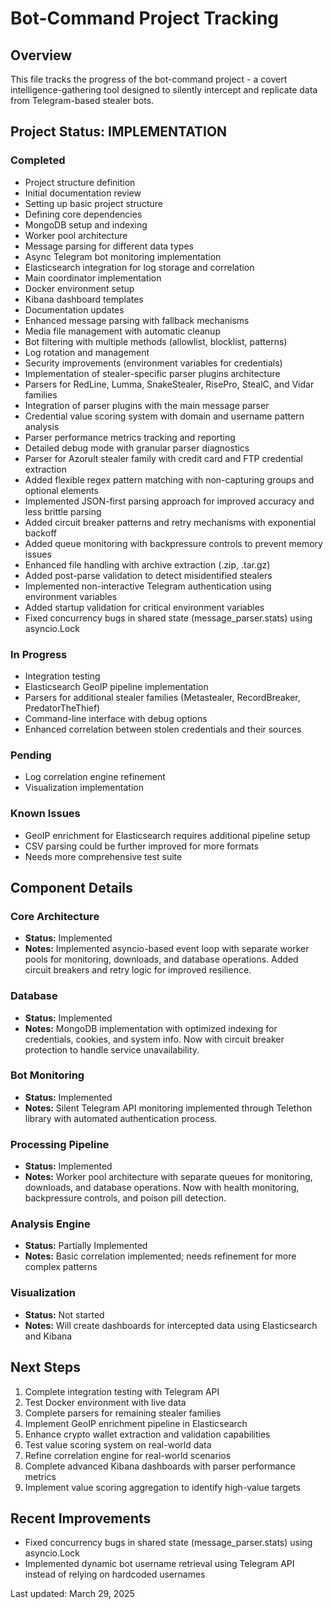 # Bot-Command Project Tracking

## Overview
This file tracks the progress of the bot-command project - a covert intelligence-gathering tool designed to silently intercept and replicate data from Telegram-based stealer bots.

## Project Status: IMPLEMENTATION

### Completed
- Project structure definition
- Initial documentation review
- Setting up basic project structure
- Defining core dependencies
- MongoDB setup and indexing
- Worker pool architecture
- Message parsing for different data types
- Async Telegram bot monitoring implementation
- Elasticsearch integration for log storage and correlation
- Main coordinator implementation
- Docker environment setup
- Kibana dashboard templates
- Documentation updates
- Enhanced message parsing with fallback mechanisms
- Media file management with automatic cleanup
- Bot filtering with multiple methods (allowlist, blocklist, patterns)
- Log rotation and management
- Security improvements (environment variables for credentials)
- Implementation of stealer-specific parser plugins architecture
- Parsers for RedLine, Lumma, SnakeStealer, RisePro, StealC, and Vidar families 
- Integration of parser plugins with the main message parser
- Credential value scoring system with domain and username pattern analysis
- Parser performance metrics tracking and reporting
- Detailed debug mode with granular parser diagnostics
- Parser for Azorult stealer family with credit card and FTP credential extraction
- Added flexible regex pattern matching with non-capturing groups and optional elements
- Implemented JSON-first parsing approach for improved accuracy and less brittle parsing
- Added circuit breaker patterns and retry mechanisms with exponential backoff
- Added queue monitoring with backpressure controls to prevent memory issues
- Enhanced file handling with archive extraction (.zip, .tar.gz)
- Added post-parse validation to detect misidentified stealers
- Implemented non-interactive Telegram authentication using environment variables
- Added startup validation for critical environment variables
- Fixed concurrency bugs in shared state (message_parser.stats) using asyncio.Lock

### In Progress
- Integration testing
- Elasticsearch GeoIP pipeline implementation
- Parsers for additional stealer families (Metastealer, RecordBreaker, PredatorTheThief)
- Command-line interface with debug options
- Enhanced correlation between stolen credentials and their sources

### Pending
- Log correlation engine refinement
- Visualization implementation

### Known Issues
- GeoIP enrichment for Elasticsearch requires additional pipeline setup
- CSV parsing could be further improved for more formats
- Needs more comprehensive test suite

## Component Details

### Core Architecture
- **Status:** Implemented
- **Notes:** Implemented asyncio-based event loop with separate worker pools for monitoring, downloads, and database operations. Added circuit breakers and retry logic for improved resilience.

### Database
- **Status:** Implemented
- **Notes:** MongoDB implementation with optimized indexing for credentials, cookies, and system info. Now with circuit breaker protection to handle service unavailability.

### Bot Monitoring
- **Status:** Implemented
- **Notes:** Silent Telegram API monitoring implemented through Telethon library with automated authentication process.

### Processing Pipeline
- **Status:** Implemented
- **Notes:** Worker pool architecture with separate queues for monitoring, downloads, and database operations. Now with health monitoring, backpressure controls, and poison pill detection.

### Analysis Engine
- **Status:** Partially Implemented
- **Notes:** Basic correlation implemented; needs refinement for more complex patterns

### Visualization
- **Status:** Not started
- **Notes:** Will create dashboards for intercepted data using Elasticsearch and Kibana

## Next Steps
1. Complete integration testing with Telegram API
2. Test Docker environment with live data
3. Complete parsers for remaining stealer families
4. Implement GeoIP enrichment pipeline in Elasticsearch
5. Enhance crypto wallet extraction and validation capabilities
6. Test value scoring system on real-world data
7. Refine correlation engine for real-world scenarios
8. Complete advanced Kibana dashboards with parser performance metrics
9. Implement value scoring aggregation to identify high-value targets

## Recent Improvements
- Fixed concurrency bugs in shared state (message_parser.stats) using asyncio.Lock
- Implemented dynamic bot username retrieval using Telegram API instead of relying on hardcoded usernames

Last updated: March 29, 2025
